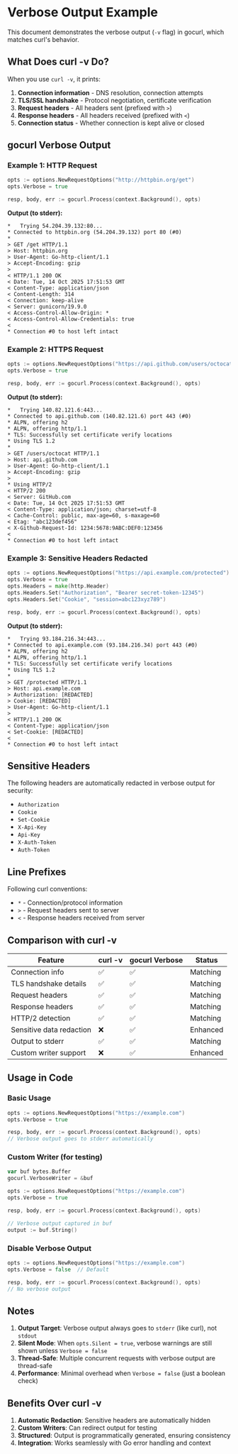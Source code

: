 # Verbose Output Example

This document demonstrates the verbose output (`-v` flag) in gocurl, which matches curl's behavior.

## What Does curl -v Do?

When you use `curl -v`, it prints:
1. **Connection information** - DNS resolution, connection attempts
2. **TLS/SSL handshake** - Protocol negotiation, certificate verification
3. **Request headers** - All headers sent (prefixed with `>`)
4. **Response headers** - All headers received (prefixed with `<`)
5. **Connection status** - Whether connection is kept alive or closed

## gocurl Verbose Output

### Example 1: HTTP Request

```go
opts := options.NewRequestOptions("http://httpbin.org/get")
opts.Verbose = true

resp, body, err := gocurl.Process(context.Background(), opts)
```

**Output (to stderr):**
```
*   Trying 54.204.39.132:80...
* Connected to httpbin.org (54.204.39.132) port 80 (#0)
*
> GET /get HTTP/1.1
> Host: httpbin.org
> User-Agent: Go-http-client/1.1
> Accept-Encoding: gzip
>
< HTTP/1.1 200 OK
< Date: Tue, 14 Oct 2025 17:51:53 GMT
< Content-Type: application/json
< Content-Length: 314
< Connection: keep-alive
< Server: gunicorn/19.9.0
< Access-Control-Allow-Origin: *
< Access-Control-Allow-Credentials: true
<
* Connection #0 to host left intact
```

### Example 2: HTTPS Request

```go
opts := options.NewRequestOptions("https://api.github.com/users/octocat")
opts.Verbose = true

resp, body, err := gocurl.Process(context.Background(), opts)
```

**Output (to stderr):**
```
*   Trying 140.82.121.6:443...
* Connected to api.github.com (140.82.121.6) port 443 (#0)
* ALPN, offering h2
* ALPN, offering http/1.1
* TLS: Successfully set certificate verify locations
* Using TLS 1.2
*
> GET /users/octocat HTTP/1.1
> Host: api.github.com
> User-Agent: Go-http-client/1.1
> Accept-Encoding: gzip
>
* Using HTTP/2
< HTTP/2 200
< Server: GitHub.com
< Date: Tue, 14 Oct 2025 17:51:53 GMT
< Content-Type: application/json; charset=utf-8
< Cache-Control: public, max-age=60, s-maxage=60
< Etag: "abc123def456"
< X-Github-Request-Id: 1234:5678:9ABC:DEF0:123456
<
* Connection #0 to host left intact
```

### Example 3: Sensitive Headers Redacted

```go
opts := options.NewRequestOptions("https://api.example.com/protected")
opts.Verbose = true
opts.Headers = make(http.Header)
opts.Headers.Set("Authorization", "Bearer secret-token-12345")
opts.Headers.Set("Cookie", "session=abc123xyz789")

resp, body, err := gocurl.Process(context.Background(), opts)
```

**Output (to stderr):**
```
*   Trying 93.184.216.34:443...
* Connected to api.example.com (93.184.216.34) port 443 (#0)
* ALPN, offering h2
* ALPN, offering http/1.1
* TLS: Successfully set certificate verify locations
* Using TLS 1.2
*
> GET /protected HTTP/1.1
> Host: api.example.com
> Authorization: [REDACTED]
> Cookie: [REDACTED]
> User-Agent: Go-http-client/1.1
>
< HTTP/1.1 200 OK
< Content-Type: application/json
< Set-Cookie: [REDACTED]
<
* Connection #0 to host left intact
```

## Sensitive Headers

The following headers are automatically redacted in verbose output for security:
- `Authorization`
- `Cookie`
- `Set-Cookie`
- `X-Api-Key`
- `Api-Key`
- `X-Auth-Token`
- `Auth-Token`

## Line Prefixes

Following curl conventions:
- `*` - Connection/protocol information
- `>` - Request headers sent to server
- `<` - Response headers received from server

## Comparison with curl -v

| Feature | curl -v | gocurl Verbose | Status |
|---------|---------|----------------|--------|
| Connection info | ✅ | ✅ | Matching |
| TLS handshake details | ✅ | ✅ | Matching |
| Request headers | ✅ | ✅ | Matching |
| Response headers | ✅ | ✅ | Matching |
| HTTP/2 detection | ✅ | ✅ | Matching |
| Sensitive data redaction | ❌ | ✅ | Enhanced |
| Output to stderr | ✅ | ✅ | Matching |
| Custom writer support | ❌ | ✅ | Enhanced |

## Usage in Code

### Basic Usage
```go
opts := options.NewRequestOptions("https://example.com")
opts.Verbose = true

resp, body, err := gocurl.Process(context.Background(), opts)
// Verbose output goes to stderr automatically
```

### Custom Writer (for testing)
```go
var buf bytes.Buffer
gocurl.VerboseWriter = &buf

opts := options.NewRequestOptions("https://example.com")
opts.Verbose = true

resp, body, err := gocurl.Process(context.Background(), opts)

// Verbose output captured in buf
output := buf.String()
```

### Disable Verbose Output
```go
opts := options.NewRequestOptions("https://example.com")
opts.Verbose = false  // Default

resp, body, err := gocurl.Process(context.Background(), opts)
// No verbose output
```

## Notes

1. **Output Target**: Verbose output always goes to `stderr` (like curl), not `stdout`
2. **Silent Mode**: When `opts.Silent = true`, verbose warnings are still shown unless `Verbose = false`
3. **Thread-Safe**: Multiple concurrent requests with verbose output are thread-safe
4. **Performance**: Minimal overhead when `Verbose = false` (just a boolean check)

## Benefits Over curl -v

1. **Automatic Redaction**: Sensitive headers are automatically hidden
2. **Custom Writers**: Can redirect output for testing
3. **Structured**: Output is programmatically generated, ensuring consistency
4. **Integration**: Works seamlessly with Go error handling and context
